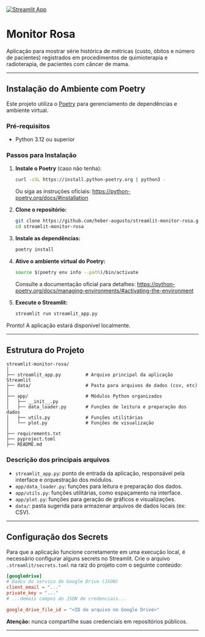 [![Streamlit App](https://static.streamlit.io/badges/streamlit_badge_black_white.svg)](https://monitor-rosa.streamlit.app/)

# Monitor Rosa

Aplicação para mostrar série histórica de métricas (custo, óbitos e número de pacientes) registrados em procedimentos de quimioterapia e radioterapia, de pacientes com câncer de mama.

---

## Instalação do Ambiente com Poetry

Este projeto utiliza o [Poetry](https://python-poetry.org/) para gerenciamento de dependências e ambiente virtual.

### Pré-requisitos
- Python 3.12 ou superior

### Passos para Instalação

1. **Instale o Poetry** (caso não tenha):
	```bash
	curl -sSL https://install.python-poetry.org | python3 -
	```
	Ou siga as instruções oficiais: https://python-poetry.org/docs/#installation

2. **Clone o repositório:**
	```bash
	git clone https://github.com/heber-augusto/streamlit-monitor-rosa.git
	cd streamlit-monitor-rosa
	```

3. **Instale as dependências:**
	```bash
	poetry install
	```

4. **Ative o ambiente virtual do Poetry:**
    ```bash
    source $(poetry env info --path)/bin/activate
    ```
    Consulte a documentação oficial para detalhes: https://python-poetry.org/docs/managing-environments/#activating-the-environment

5. **Execute o Streamlit:**
	```bash
	streamlit run streamlit_app.py
	```

Pronto! A aplicação estará disponível localmente.

---

## Estrutura do Projeto

```
streamlit-monitor-rosa/
│
├── streamlit_app.py         # Arquivo principal da aplicação Streamlit
├── data/                    # Pasta para arquivos de dados (csv, etc)
│
├── app/                     # Módulos Python organizados
│   ├── __init__.py
│   ├── data_loader.py       # Funções de leitura e preparação dos dados
│   ├── utils.py             # Funções utilitárias
│   └── plot.py              # Funções de visualização
│
├── requirements.txt
├── pyproject.toml
├── README.md
```

### Descrição dos principais arquivos
- `streamlit_app.py`: ponto de entrada da aplicação, responsável pela interface e orquestração dos módulos.
- `app/data_loader.py`: funções para leitura e preparação dos dados.
- `app/utils.py`: funções utilitárias, como espaçamento na interface.
- `app/plot.py`: funções para geração de gráficos e visualizações.
- `data/`: pasta sugerida para armazenar arquivos de dados locais (ex: CSV).

---

## Configuração dos Secrets

Para que a aplicação funcione corretamente em uma execução local, é necessário configurar alguns secrets no Streamlit. Crie o arquivo `.streamlit/secrets.toml` na raiz do projeto com o seguinte conteúdo:

```toml
[googledrive]
# Dados do serviço do Google Drive (JSON)
client_email = "..."
private_key = "..."
# ...demais campos do JSON de credenciais...

google_drive_file_id = "<ID do arquivo no Google Drive>"
```

**Atenção:** nunca compartilhe suas credenciais em repositórios públicos.

---
